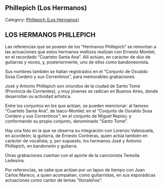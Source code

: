 ## Phillepich (Los Hermanos)

Category: [Phillepich (Los Hermanos)](http://descubrircorrientes.com.ar/2012/index.php/1680-biografias/l-m-n-n-o-p-q/phillepich-los-hermanos)

## LOS HERMANOS PHILLEPICH

Las referencias que se poseen de los “Hermanos Phillepich” se remontan a las actuaciones que estos hermanos mellizos realizan con Ernesto Montiel, en el recordado “Cuarteto Santa Ana”. Allí actúan, en carácter de dúo de guitarras y voces, y, posteriormente, uno de ellos como bandoneonista.

Sus nombres también se hallan registrados en el “Conjunto de Osvaldo Sosa Cordero y sus Correntinos”, para memorables grabaciones.

José y Antonio Phillepich son oriundos de la ciudad de Santo Tomé (Provincia de Corrientes), y muy jóvenes se radican en Buenos Aires, donde desarrollan su actividad artística.

Entre los conjuntos en los que actúan, se pueden mencionar: al famoso “Cuarteto Santa Ana”, de Isaco-Montiel; en el “Conjunto de Osvaldo Sosa Cordero y sus Correntinos”; en el conjunto de Miguel Repiso; y conformando su propio conjunto, denominado “Santo Tomé”.

Hay una foto en la que se observa su integración con Lorenzo Valenzuela, en acordeón; la guitarra, de Ernesto Contreras, quien actúa también en carácter de vocalista; y, por supuesto, los hermanos José y Antonio Phillepich, en bandoneón y guitarra.

Otras grabaciones cuentan con el aporte de la cancionista Teresita Ledesma.

Por referencias, se sabe que actúan por un lapso de tiempo con Juan Carlos Mareco, a quien acompañan, como guitarristas, en sus esporádicas actuaciones como cantor de temas “litoraleños”.